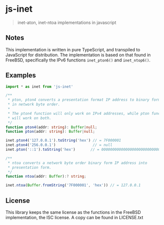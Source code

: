 # js-inet
> inet-aton, inet-ntoa implementations in javascript

## Notes
This implementation is written in pure TypeScript, and transpiled to JavaScript
for distribution. The implementation is based on that found in FreeBSD, 
specifically the IPv6 functions `inet_pton6()` and `inet_ntop6()`.

## Examples
```typescript
import * as inet from 'js-inet'

/**
 * pton, pton4 converts a presentation format IP address to binary form,
 * in network byte order.
 *
 * The pton4 function will only work on IPv4 addresses, while pton function
 * will work on both.
 */
function pton4(addr: string): Buffer|null;
function pton(addr: string): Buffer|null;

inet.pton4('127.0.0.1').toString('hex') // = 7F000001
inet.pton4('256.0.0.1')                 // = null
inet.pton('::1').toString('hex')       // = 00000000000000000000000000000001

/**
 * ntoa converts a network byte order binary form IP address into
 * presentation form.
 */
function ntoa(addr: Buffer):? string;

inet.ntoa(Buffer.fromString('7F000001', 'hex')) // = 127.0.0.1

```

## License
This library keeps the same license as the functions in the FreeBSD
implementation, the ISC license. A copy can be found in LICENSE.txt
